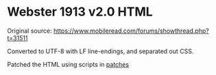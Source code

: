 # Webster 1913 v2.0 HTML

Original source: <https://www.mobileread.com/forums/showthread.php?t=31511>

Converted to UTF-8 with LF line-endings, and separated out CSS.

Patched the HTML using scripts in [patches](./patches)
